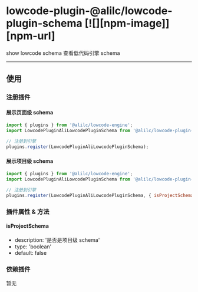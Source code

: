 # lowcode-plugin-@alilc/lowcode-plugin-schema [![][npm-image]][npm-url]

show lowcode schema
查看低代码引擎 schema

---

## 使用

### 注册插件
#### 展示页面级 schema
```jsx
import { plugins } from '@alilc/lowcode-engine';
import LowcodePluginAliLowcodePluginSchema from '@alilc/lowcode-plugin-schema';

// 注册到引擎
plugins.register(LowcodePluginAliLowcodePluginSchema);
```
#### 展示项目级 schema
```jsx
import { plugins } from '@alilc/lowcode-engine';
import LowcodePluginAliLowcodePluginSchema from '@alilc/lowcode-plugin-schema';

// 注册到引擎
plugins.register(LowcodePluginAliLowcodePluginSchema, { isProjectSchema: true });
```

### 插件属性 & 方法

#### isProjectSchema
- description: '是否是项目级 schema'
- type: 'boolean'
- default: false

### 依赖插件
暂无
